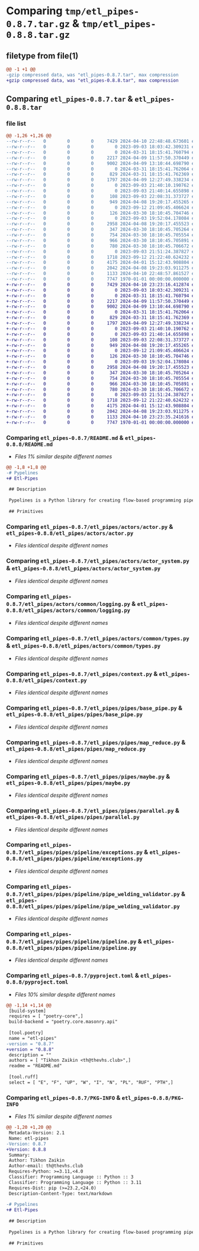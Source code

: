 # Comparing `tmp/etl_pipes-0.8.7.tar.gz` & `tmp/etl_pipes-0.8.8.tar.gz`

## filetype from file(1)

```diff
@@ -1 +1 @@
-gzip compressed data, was "etl_pipes-0.8.7.tar", max compression
+gzip compressed data, was "etl_pipes-0.8.8.tar", max compression
```

## Comparing `etl_pipes-0.8.7.tar` & `etl_pipes-0.8.8.tar`

### file list

```diff
@@ -1,26 +1,26 @@
--rw-r--r--   0        0        0     7429 2024-04-10 22:48:48.673601 etl_pipes-0.8.7/README.md
--rw-r--r--   0        0        0        0 2023-09-03 18:03:42.309231 etl_pipes-0.8.7/etl_pipes/__init__.py
--rw-r--r--   0        0        0        0 2024-03-31 18:15:41.760794 etl_pipes-0.8.7/etl_pipes/actors/__init__.py
--rw-r--r--   0        0        0     2217 2024-04-09 11:57:50.370449 etl_pipes-0.8.7/etl_pipes/actors/actor.py
--rw-r--r--   0        0        0     9002 2024-04-09 13:10:44.698790 etl_pipes-0.8.7/etl_pipes/actors/actor_system.py
--rw-r--r--   0        0        0        0 2024-03-31 18:15:41.762064 etl_pipes-0.8.7/etl_pipes/actors/common/__init__.py
--rw-r--r--   0        0        0      829 2024-03-31 18:15:41.762369 etl_pipes-0.8.7/etl_pipes/actors/common/logging.py
--rw-r--r--   0        0        0     1797 2024-04-09 12:27:49.338234 etl_pipes-0.8.7/etl_pipes/actors/common/types.py
--rw-r--r--   0        0        0        0 2023-09-03 21:40:10.190762 etl_pipes-0.8.7/etl_pipes/common/__init__.py
--rw-r--r--   0        0        0        0 2023-09-03 21:40:14.655898 etl_pipes-0.8.7/etl_pipes/common/utils/__init__.py
--rw-r--r--   0        0        0      108 2023-09-03 22:08:31.373727 etl_pipes-0.8.7/etl_pipes/common/utils/type_hints.py
--rw-r--r--   0        0        0      949 2024-04-08 19:20:17.455265 etl_pipes-0.8.7/etl_pipes/context.py
--rw-r--r--   0        0        0        0 2023-09-12 21:09:45.406624 etl_pipes-0.8.7/etl_pipes/domain/__init__.py
--rw-r--r--   0        0        0      126 2024-03-30 18:10:45.704746 etl_pipes-0.8.7/etl_pipes/domain/types.py
--rw-r--r--   0        0        0        0 2023-09-03 19:52:04.178084 etl_pipes-0.8.7/etl_pipes/pipes/__init__.py
--rw-r--r--   0        0        0     2958 2024-04-08 19:20:17.455523 etl_pipes-0.8.7/etl_pipes/pipes/base_pipe.py
--rw-r--r--   0        0        0      347 2024-03-30 18:10:45.705264 etl_pipes-0.8.7/etl_pipes/pipes/broadcast_parallel.py
--rw-r--r--   0        0        0      754 2024-03-30 18:10:45.705554 etl_pipes-0.8.7/etl_pipes/pipes/map_reduce.py
--rw-r--r--   0        0        0      966 2024-03-30 18:10:45.705891 etl_pipes-0.8.7/etl_pipes/pipes/maybe.py
--rw-r--r--   0        0        0      780 2024-03-30 18:10:45.706672 etl_pipes-0.8.7/etl_pipes/pipes/parallel.py
--rw-r--r--   0        0        0        0 2023-09-03 21:51:24.387827 etl_pipes-0.8.7/etl_pipes/pipes/pipeline/__init__.py
--rw-r--r--   0        0        0     1718 2023-09-12 21:22:40.624232 etl_pipes-0.8.7/etl_pipes/pipes/pipeline/exceptions.py
--rw-r--r--   0        0        0     4175 2024-04-01 15:12:43.908804 etl_pipes-0.8.7/etl_pipes/pipes/pipeline/pipe_welding_validator.py
--rw-r--r--   0        0        0     2042 2024-04-08 19:23:03.911275 etl_pipes-0.8.7/etl_pipes/pipes/pipeline/pipeline.py
--rw-r--r--   0        0        0     1133 2024-04-10 22:48:57.861527 etl_pipes-0.8.7/pyproject.toml
--rw-r--r--   0        0        0     7747 1970-01-01 00:00:00.000000 etl_pipes-0.8.7/PKG-INFO
+-rw-r--r--   0        0        0     7429 2024-04-10 23:23:16.412874 etl_pipes-0.8.8/README.md
+-rw-r--r--   0        0        0        0 2023-09-03 18:03:42.309231 etl_pipes-0.8.8/etl_pipes/__init__.py
+-rw-r--r--   0        0        0        0 2024-03-31 18:15:41.760794 etl_pipes-0.8.8/etl_pipes/actors/__init__.py
+-rw-r--r--   0        0        0     2217 2024-04-09 11:57:50.370449 etl_pipes-0.8.8/etl_pipes/actors/actor.py
+-rw-r--r--   0        0        0     9002 2024-04-09 13:10:44.698790 etl_pipes-0.8.8/etl_pipes/actors/actor_system.py
+-rw-r--r--   0        0        0        0 2024-03-31 18:15:41.762064 etl_pipes-0.8.8/etl_pipes/actors/common/__init__.py
+-rw-r--r--   0        0        0      829 2024-03-31 18:15:41.762369 etl_pipes-0.8.8/etl_pipes/actors/common/logging.py
+-rw-r--r--   0        0        0     1797 2024-04-09 12:27:49.338234 etl_pipes-0.8.8/etl_pipes/actors/common/types.py
+-rw-r--r--   0        0        0        0 2023-09-03 21:40:10.190762 etl_pipes-0.8.8/etl_pipes/common/__init__.py
+-rw-r--r--   0        0        0        0 2023-09-03 21:40:14.655898 etl_pipes-0.8.8/etl_pipes/common/utils/__init__.py
+-rw-r--r--   0        0        0      108 2023-09-03 22:08:31.373727 etl_pipes-0.8.8/etl_pipes/common/utils/type_hints.py
+-rw-r--r--   0        0        0      949 2024-04-08 19:20:17.455265 etl_pipes-0.8.8/etl_pipes/context.py
+-rw-r--r--   0        0        0        0 2023-09-12 21:09:45.406624 etl_pipes-0.8.8/etl_pipes/domain/__init__.py
+-rw-r--r--   0        0        0      126 2024-03-30 18:10:45.704746 etl_pipes-0.8.8/etl_pipes/domain/types.py
+-rw-r--r--   0        0        0        0 2023-09-03 19:52:04.178084 etl_pipes-0.8.8/etl_pipes/pipes/__init__.py
+-rw-r--r--   0        0        0     2958 2024-04-08 19:20:17.455523 etl_pipes-0.8.8/etl_pipes/pipes/base_pipe.py
+-rw-r--r--   0        0        0      347 2024-03-30 18:10:45.705264 etl_pipes-0.8.8/etl_pipes/pipes/broadcast_parallel.py
+-rw-r--r--   0        0        0      754 2024-03-30 18:10:45.705554 etl_pipes-0.8.8/etl_pipes/pipes/map_reduce.py
+-rw-r--r--   0        0        0      966 2024-03-30 18:10:45.705891 etl_pipes-0.8.8/etl_pipes/pipes/maybe.py
+-rw-r--r--   0        0        0      780 2024-03-30 18:10:45.706672 etl_pipes-0.8.8/etl_pipes/pipes/parallel.py
+-rw-r--r--   0        0        0        0 2023-09-03 21:51:24.387827 etl_pipes-0.8.8/etl_pipes/pipes/pipeline/__init__.py
+-rw-r--r--   0        0        0     1718 2023-09-12 21:22:40.624232 etl_pipes-0.8.8/etl_pipes/pipes/pipeline/exceptions.py
+-rw-r--r--   0        0        0     4175 2024-04-01 15:12:43.908804 etl_pipes-0.8.8/etl_pipes/pipes/pipeline/pipe_welding_validator.py
+-rw-r--r--   0        0        0     2042 2024-04-08 19:23:03.911275 etl_pipes-0.8.8/etl_pipes/pipes/pipeline/pipeline.py
+-rw-r--r--   0        0        0     1133 2024-04-10 23:23:35.241616 etl_pipes-0.8.8/pyproject.toml
+-rw-r--r--   0        0        0     7747 1970-01-01 00:00:00.000000 etl_pipes-0.8.8/PKG-INFO
```

### Comparing `etl_pipes-0.8.7/README.md` & `etl_pipes-0.8.8/README.md`

 * *Files 1% similar despite different names*

```diff
@@ -1,8 +1,8 @@
-# Pypelines
+# Etl-Pipes
 
 ## Description
 
 Pypelines is a Python library for creating flow-based programming pipelines.
 
 ## Primitives
```

### Comparing `etl_pipes-0.8.7/etl_pipes/actors/actor.py` & `etl_pipes-0.8.8/etl_pipes/actors/actor.py`

 * *Files identical despite different names*

### Comparing `etl_pipes-0.8.7/etl_pipes/actors/actor_system.py` & `etl_pipes-0.8.8/etl_pipes/actors/actor_system.py`

 * *Files identical despite different names*

### Comparing `etl_pipes-0.8.7/etl_pipes/actors/common/logging.py` & `etl_pipes-0.8.8/etl_pipes/actors/common/logging.py`

 * *Files identical despite different names*

### Comparing `etl_pipes-0.8.7/etl_pipes/actors/common/types.py` & `etl_pipes-0.8.8/etl_pipes/actors/common/types.py`

 * *Files identical despite different names*

### Comparing `etl_pipes-0.8.7/etl_pipes/context.py` & `etl_pipes-0.8.8/etl_pipes/context.py`

 * *Files identical despite different names*

### Comparing `etl_pipes-0.8.7/etl_pipes/pipes/base_pipe.py` & `etl_pipes-0.8.8/etl_pipes/pipes/base_pipe.py`

 * *Files identical despite different names*

### Comparing `etl_pipes-0.8.7/etl_pipes/pipes/map_reduce.py` & `etl_pipes-0.8.8/etl_pipes/pipes/map_reduce.py`

 * *Files identical despite different names*

### Comparing `etl_pipes-0.8.7/etl_pipes/pipes/maybe.py` & `etl_pipes-0.8.8/etl_pipes/pipes/maybe.py`

 * *Files identical despite different names*

### Comparing `etl_pipes-0.8.7/etl_pipes/pipes/parallel.py` & `etl_pipes-0.8.8/etl_pipes/pipes/parallel.py`

 * *Files identical despite different names*

### Comparing `etl_pipes-0.8.7/etl_pipes/pipes/pipeline/exceptions.py` & `etl_pipes-0.8.8/etl_pipes/pipes/pipeline/exceptions.py`

 * *Files identical despite different names*

### Comparing `etl_pipes-0.8.7/etl_pipes/pipes/pipeline/pipe_welding_validator.py` & `etl_pipes-0.8.8/etl_pipes/pipes/pipeline/pipe_welding_validator.py`

 * *Files identical despite different names*

### Comparing `etl_pipes-0.8.7/etl_pipes/pipes/pipeline/pipeline.py` & `etl_pipes-0.8.8/etl_pipes/pipes/pipeline/pipeline.py`

 * *Files identical despite different names*

### Comparing `etl_pipes-0.8.7/pyproject.toml` & `etl_pipes-0.8.8/pyproject.toml`

 * *Files 10% similar despite different names*

```diff
@@ -1,14 +1,14 @@
 [build-system]
 requires = [ "poetry-core",]
 build-backend = "poetry.core.masonry.api"
 
 [tool.poetry]
 name = "etl-pipes"
-version = "0.8.7"
+version = "0.8.8"
 description = ""
 authors = [ "Tikhon Zaikin <th@thevhs.club>",]
 readme = "README.md"
 
 [tool.ruff]
 select = [ "E", "F", "UP", "W", "I", "N", "PL", "RUF", "PTH",]
```

### Comparing `etl_pipes-0.8.7/PKG-INFO` & `etl_pipes-0.8.8/PKG-INFO`

 * *Files 1% similar despite different names*

```diff
@@ -1,20 +1,20 @@
 Metadata-Version: 2.1
 Name: etl-pipes
-Version: 0.8.7
+Version: 0.8.8
 Summary: 
 Author: Tikhon Zaikin
 Author-email: th@thevhs.club
 Requires-Python: >=3.11,<4.0
 Classifier: Programming Language :: Python :: 3
 Classifier: Programming Language :: Python :: 3.11
 Requires-Dist: pip (>=23.2,<24.0)
 Description-Content-Type: text/markdown
 
-# Pypelines
+# Etl-Pipes
 
 ## Description
 
 Pypelines is a Python library for creating flow-based programming pipelines.
 
 ## Primitives
```

